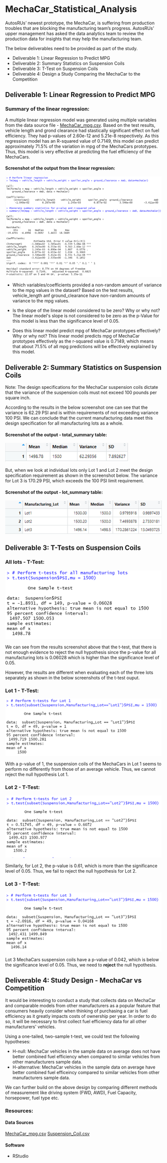 # MechaCar_Statistical_Analysis
AutosRUs’ newest prototype, the MechaCar, is suffering from production troubles that are blocking the manufacturing team’s progress. AutosRUs’ upper management has asked the data analytics team to review the production data for insights that may help the manufacturing team.

The below deliverables need to be provided as part of the study.
- Deliverable 1: Linear Regression to Predict MPG
- Deliverable 2: Summary Statistics on Suspension Coils
- Deliverable 3: T-Test on Suspension Coils
- Deliverable 4: Design a Study Comparing the MechaCar to the Competition

## Deliverable 1: Linear Regression to Predict MPG

### Summary of the linear regression:
A multiple linear regression model was generated using multiple variables from the data source file - [MechaCar_mpg.csv](https://github.com/Bhargavi-ng/MechaCar_Statistical_Analysis/blob/main/R_Analysis/MechaCar_mpg.csv). Based on the test results, vehicle length and grond clearance had stastically significant effect on fuel efficiency. They had p-values of 2.60e-12 and 5.21e-8 respectively. As this regression model has an R-squared value of 0.7149, this model can predict approximately 71.5% of the variation in mpg of the MechaCars prototypes. Thus, this model is very effective at predicting the fuel efficiency of the MechaCars. 

#### Screenshot of the output from the linear regression:
![Deliverable 1 Output](https://github.com/Bhargavi-ng/MechaCar_Statistical_Analysis/blob/main/Images/Deliverable1_R_Output.PNG)

- Which variables/coefficients provided a non-random amount of variance to the mpg values in the dataset?
  Based on the test results, vehicle_length anf ground_clearance have non-random amounts of variance to the mpg values.

- Is the slope of the linear model considered to be zero? Why or why not?
  The linear model's slope is not considered to be zero as the p-Value for this model is less than the significance level of 0.05.
 
- Does this linear model predict mpg of MechaCar prototypes effectively? Why or why not?
  This linear model predicts mpg of MechaCar prototypes effectively as the r-squared value is 0.7149, which means that about 71.5% of all mpg predictions will be effectively explained by this model.
 

## Deliverable 2: Summary Statistics on Suspension Coils
Note: The design specifications for the MechaCar suspension coils dictate that the variance of the suspension coils must not exceed 100 pounds per square inch.

According to the results in the below screenshot one can see that the variance is 62.29 PSI and is within requirements of not exceeding variance 100 PSI. We can conclude that the current manufacturing data meet this design specification for all manufacturing lots as a whole.
#### Screenshot of the output - total_summary table:
![Deliverable 2 Output - total_summary table](https://github.com/Bhargavi-ng/MechaCar_Statistical_Analysis/blob/main/Images/Deliverable2_total_summary_Output.PNG)

But, when we look at individual lots only Lot 1 and Lot 2 meet the design specification requirement as shown in the screenshot below. The variance for Lot 3 is 170.29 PSI, which exceeds the 100 PSI limit requirement.
#### Screenshot of the output - lot_summary table:
![Deliverable 2 Output - lot_summary table](https://github.com/Bhargavi-ng/MechaCar_Statistical_Analysis/blob/main/Images/Deliverable2_lot_summary_Output.PNG)


## Deliverable 3: T-Tests on Suspension Coils

### All lots - T-Test:
![Deliverable 3 Output - All Lots](https://github.com/Bhargavi-ng/MechaCar_Statistical_Analysis/blob/main/Images/Deliverable3_Output_all_lots_t_test.PNG)

We can see from the results screenshot above that the t-test, that there is not enough evidence to reject the null hypothesis since the p-value for all manufacturing lots is 0.06028 which is higher than the significance level of 0.05. 

However, the results are different when evaluating each of the three lots separately as shown in the below screenshots of the t-test ouput.   

### Lot 1 - T-Test:
![Deliverable 3 Output - Lot 1](https://github.com/Bhargavi-ng/MechaCar_Statistical_Analysis/blob/main/Images/Deliverable3_Output_lot1_t_test.PNG)

With a p-value of 1, the suspension coils of the MechaCars in Lot 1 seems to perform no differently from those of an average vehicle. Thus, we cannot reject the null hypothesis Lot 1.

### Lot 2 - T-Test:
![Deliverable 3 Output - Lot 2](https://github.com/Bhargavi-ng/MechaCar_Statistical_Analysis/blob/main/Images/Deliverable3_Output_lot2_t_test.PNG)

Similarly, for Lot 2, the p-value is 0.61, which is more than the significance level of 0.05. Thus, we fail to reject the null hypothesis for Lot 2.

### Lot 3 - T-Test:
![Deliverable 3 Output - Lot 3](https://github.com/Bhargavi-ng/MechaCar_Statistical_Analysis/blob/main/Images/Deliverable3_Output_lot3_t_test.PNG)

Lot 3 MechaCars suspension coils have a p-value of 0.042, which is below the significance level of 0.05. Thus, we need to **reject** the null hypothesis.


## Deliverable 4: Study Design - MechaCar vs Competition

It would be interesting to conduct a study that collects data on MechaCar and comparable models from other manufacturers as a popular feature that consumers heavily consider when thinking of purchasing a car is fuel efficiency as it greatly impacts costs of ownership per year. In order to do so, it will be necessary to first collect fuel efficiency data for all other manufacturers' vehicles. 

Using a one-tailed, two-sample t-test, we could test the following hypotheses:
  - H-null: MechaCar vehicles in the sample data on average does not have better combined fuel efficiency when compared to similar vehicles from other manufacturers sample data.
  - H-alternative: MechaCar vehicles in the sample data on average have better combined fuel efficeincy compared to similar vehicles from other manufacturers sample data.

We can further build on the above design by comparing different methods of measurement like driving system (FWD, AWD), Fuel Capacity, horsepower, fuel type etc.


### Resources:
#### Data Sources
[MechaCar_mpg.csv](https://github.com/Bhargavi-ng/MechaCar_Statistical_Analysis/blob/main/R_Analysis/MechaCar_mpg.csv)
[Suspension_Coil.csv](https://github.com/Bhargavi-ng/MechaCar_Statistical_Analysis/blob/main/R_Analysis/Suspension_Coil.csv)
#### Software
- RStudio